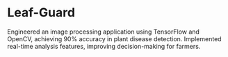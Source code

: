 # Leaf-Guard
Engineered an image processing application using TensorFlow and OpenCV, achieving 90%
accuracy in plant disease detection. Implemented real-time analysis features, improving decision-making
for farmers.
